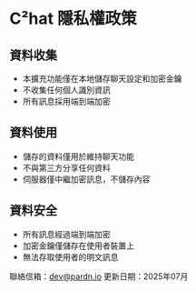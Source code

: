 # C²hat 隱私權政策

  ## 資料收集
  - 本擴充功能僅在本地儲存聊天設定和加密金鑰
  - 不收集任何個人識別資訊
  - 所有訊息採用端到端加密

  ## 資料使用
  - 儲存的資料僅用於維持聊天功能
  - 不與第三方分享任何資料
  - 伺服器僅中繼加密訊息，不儲存內容

  ## 資料安全
  - 所有訊息經過端到端加密
  - 加密金鑰僅儲存在使用者裝置上
  - 無法存取使用者的明文訊息

  聯絡信箱：dev@pardn.io
  更新日期：2025年07月
